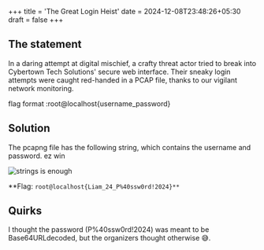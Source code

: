 +++
title = 'The Great Login Heist'
date = 2024-12-08T23:48:26+05:30
draft = false
+++

## The statement

In a daring attempt at digital mischief, a crafty threat actor tried to break into Cybertown Tech Solutions' secure web interface. Their sneaky login attempts were caught red-handed in a PCAP file, thanks to our vigilant network monitoring.

flag format :root@localhost{username_password}

## Solution

The pcapng file has the following string, which contains the username and password. ez win

![`strings` is enough](/posts/root@localhost_writeup_assets/silent_courier/ss0.png)

**Flag: `root@localhost{Liam_24_P%40ssw0rd!2024}** `

## Quirks

I thought the password (P%40ssw0rd!2024) was meant to be Base64URLdecoded, but the organizers thought otherwise 😅.
